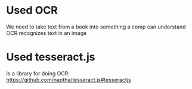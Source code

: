 # Used OCR

We need to take text from a book into something a comp can understand
OCR recognizes text in an image

# Used tesseract.js

Is a library for doing OCR: https://github.com/naptha/tesseract.js#tesseractjs
